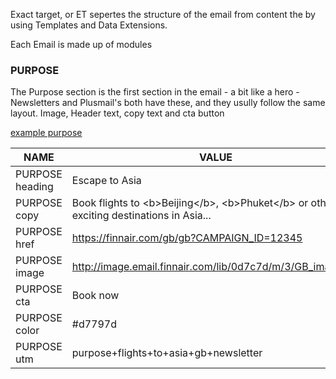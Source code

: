 Exact target, or ET sepertes the structure of the email from content the by using Templates and Data Extensions. 

Each Email is made up of modules

### PURPOSE

The Purpose section is the first section in the email - a bit like a hero - Newsletters and Plusmail's both have these, and they usully follow the same layout. Image, Header text, copy text and cta button

[example purpose](https://github.com/frc/email-resources-and-templates/blob/master/images/purpose.jpg)

|NAME|VALUE|
|---|---|
|PURPOSE heading|Escape to Asia|
|PURPOSE copy|Book flights to &lt;b&gt;Beijing&lt;/b&gt;, &lt;b&gt;Phuket&lt;/b&gt; or other exciting destinations in Asia...|
|PURPOSE href|https://finnair.com/gb/gb?CAMPAIGN_ID=12345|
|PURPOSE image|http://image.email.finnair.com/lib/0d7c7d/m/3/GB_image.jpg|
|PURPOSE cta|Book now|
|PURPOSE color|#d7797d|
|PURPOSE utm|purpose+flights+to+asia+gb+newsletter|
